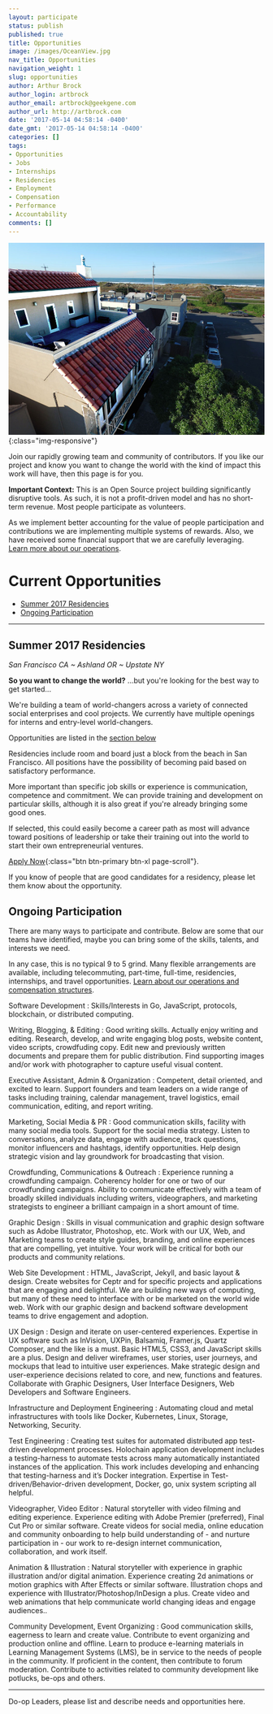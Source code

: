```yaml
---
layout: participate
status: publish
published: true
title: Opportunities
image: /images/OceanView.jpg
nav_title: Opportunities
navigation_weight: 1
slug: opportunities
author: Arthur Brock
author_login: artbrock
author_email: artbrock@geekgene.com
author_url: http://artbrock.com
date: '2017-05-14 04:58:14 -0400'
date_gmt: '2017-05-14 04:58:14 -0400'
categories: []
tags:
- Opportunities
- Jobs
- Internships
- Residencies
- Employment
- Compensation
- Performance
- Accountability
comments: []
---
```


<div class="col-md-8" markdown="1">

![Residency House](/images/OceanView.jpg){:class="img-responsive"}

Join our rapidly growing team and community of contributors. If you like our project and know you want to change the world with the kind of impact this work will have, then this page is for you.

**Important Context:** This is an Open Source project building significantly disruptive tools. As such, it is not a profit-driven model and has no short-term revenue. Most people participate as volunteers.

As we implement better accounting for the value of people participation and contributions we are implementing multiple systems of rewards. Also, we have received some financial support that we are carefully leveraging. [Learn more about our operations](/operations).

# Current Opportunities

<!-- toc orderedList:0 depthFrom:2 depthTo:6 -->

* [Summer 2017 Residencies](#summer-2017-residencies)
* [Ongoing Participation](#ongoing-participation)

<!-- tocstop -->

---

## Summer 2017 Residencies

*San Francisco CA ~ Ashland OR ~ Upstate NY*

**So you want to change the world?** ...but you're looking for the best way to get started...

We're building a team of world-changers across a variety of connected social enterprises and cool projects. We currently have multiple openings for interns and entry-level world-changers.

Opportunities are listed in the [section below](#ongoing-partication)

Residencies include room and board just a block from the beach in San Francisco. All positions have the possibility of becoming paid based on satisfactory performance.

More important than specific job skills or experience is communication, competence and commitment. We can provide training and development on particular skills, although it is also great if you're already bringing some good ones.

If selected, this could easily become a career path as most will advance toward positions of leadership or take their training out into the world to start their own entrepreneurial ventures.

[Apply Now](https://docs.google.com/forms/d/e/1FAIpQLScRsdhzd1Wkfe0GA0_gfyJiuZ6bVUust5uLkZqDNeeO8G2wNg/viewform?usp=sf_link){:class="btn btn-primary btn-xl page-scroll"}.

If you know of people that are good candidates for a residency, please let them know about the opportunity.

## Ongoing Participation

There are many ways to participate and contribute. Below are some that our teams have identified, maybe you can bring some of the skills, talents, and interests we need.

In any case, this is no typical 9 to 5 grind. Many flexible arrangements are available, including telecommuting, part-time, full-time, residencies, internships, and travel opportunities.  [Learn about our operations and compensation structures](/operations).


Software Development
: Skills/Interests in Go, JavaScript, protocols,  blockchain, or distributed computing.

Writing, Blogging, & Editing
 : Good writing skills. Actually enjoy writing and editing. Research, develop, and write engaging blog posts, website content, video scripts, crowdfuding copy. Edit new and previously written documents and prepare them for public distribution. Find supporting images and/or work with photographer to capture useful visual content.

Executive Assistant, Admin & Organization
 : Competent, detail oriented, and excited to learn. Support founders and team leaders on a wide range of tasks including training, calendar management, travel logistics, email communication, editing, and report writing.

Marketing, Social Media & PR
 : Good communication skills, facility with many social media tools. Support for the social media strategy. Listen to conversations, analyze data, engage with audience, track questions, monitor influencers and hashtags, identify opportunities. Help design strategic vision and lay groundwork for broadcasting that vision.

Crowdfunding, Communications & Outreach
  : Experience running a crowdfunding campaign. Coherency holder for one or two of our crowdfunding campaigns. Ability to communicate effectively with a team of broadly skilled individuals including writers, videographers, and marketing strategists to engineer a brilliant campaign in a short amount of time.

Graphic Design
  : Skills in visual communication and graphic design software such as Adobe Illustrator, Photoshop, etc. Work with our UX, Web, and Marketing teams to create style guides, branding, and online experiences that are compelling, yet intuitive. Your work will be critical for both our products and community relations.

Web Site Development
 : HTML, JavaScript, Jekyll, and basic layout & design. Create websites for Ceptr and for specific projects and applications that are engaging and delightful. We are building new ways of computing, but many of these need to interface with or be marketed on the world wide web. Work with our graphic design and backend software development teams to drive engagement and adoption.

UX Design
 : Design and iterate on user-centered experiences. Expertise in UX software such as InVision, UXPin, Balsamiq, Framer.js, Quartz Composer, and the like is a must. Basic HTML5, CSS3, and JavaScript skills are a plus. Design and deliver wireframes, user stories, user journeys, and mockups that lead to intuitive user experiences. Make strategic design and user-experience decisions related to core, and new, functions and features. Collaborate with Graphic Designers, User Interface Designers, Web Developers and Software Engineers.

Infrastructure and Deployment Engineering
 : Automating cloud and metal infrastructures with tools like Docker, Kubernetes, Linux, Storage, Networking, Security.

 Test Engineering
  : Creating test suites for automated distributed app test-driven development processes. Holochain application development includes a testing-harness to automate tests across many automatically instantiated instances of the application. This work includes developing and enhancing that testing-harness and it’s Docker integration. Expertise in Test-driven/Behavior-driven development, Docker, go, unix system scripting all helpful.


Videographer, Video Editor
 : Natural storyteller with video filming and editing experience. Experience editing with Adobe Premier (preferred), Final Cut Pro or similar software. Create videos for social media, online education and community onboarding to help build understanding of - and nurture participation in - our work to re-design internet communication, collaboration, and work itself.

Animation & Illustration
 : Natural storyteller with experience in graphic illustration and/or digital animation. Experience creating 2d animations or motion graphics with After Effects or similar software. Illustration chops and experience with Illustrator/Photoshop/InDesign a plus. Create video and web animations that help communicate world changing ideas and engage audiences..

Community Development, Event Organizing
 : Good communication skills, eagerness to learn and create value. Contribute to event organizing and production online and offline. Learn to produce e-learning materials in Learning Management Systems (LMS), be in service to the needs of people in the community. If proficient in the content, then contribute to forum moderation. Contribute to activities related to community development like potlucks, be-ops and others.

---
Do-op Leaders, please list and describe needs and opportunities here.

</div>
<style>
dt {margin-top: 12px;}
</style>
